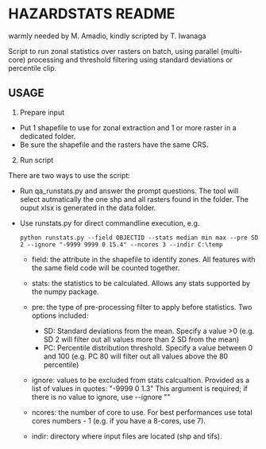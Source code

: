 HAZARDSTATS README
==================

warmly needed by M. Amadio, kindly scripted by T. Iwanaga

Script to run zonal statistics over rasters on batch, using parallel (multi-core) processing and threshold filtering using standard deviations or percentile clip.

USAGE
-----

1. Prepare input

- Put 1 shapefile to use for zonal extraction and 1 or more raster in a dedicated folder.
- Be sure the shapefile and the rasters have the same CRS.

2. Run script

There are two ways to use the script:

- Run qa_runstats.py and answer the prompt questions. 
  The tool will select autmatically the one shp and all rasters found in the folder. 
  The ouput xlsx is generated in the data folder.
  
  
- Use runstats.py for direct commandline execution, e.g.

      python runstats.py --field OBJECTID --stats median min max --pre SD 2 --ignore "-9999 9999 0 15.4" --ncores 3 --indir C:\temp

  - field: the attribute in the shapefile to identify zones. All features with the same field code will be counted together.

  - stats: the statistics to be calculated. Allows any stats supported by the numpy package.

  - pre: the type of pre-processing filter to apply before statistics. Two options included:
       - SD: Standard deviations from the mean. Specify a value >0 (e.g. SD 2 will filter out all values more than 2 SD from the mean)
       - PC: Percentile distribution threshold. Specify a value between 0 and 100 (e.g. PC 80 will filter out all values above the 80 percentile)
   - ignore: values to be excluded from stats calcualtion. Provided as a list of values in quotes: "-9999 0 1.3" This argument is required; if there is no value to ignore, use --ignore ""
    
  - ncores: the number of core to use. For best performances use total cores numbers - 1 (e.g. if you have a 8-cores, use 7).
  
  - indir: directory where input files are located (shp and tifs).
